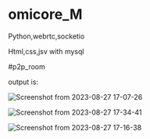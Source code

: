 # omicore_M
Python,webrtc,socketio

Html,css,jsv with mysql

#p2p_room

output is:

![Screenshot from 2023-08-27 17-07-26](https://github.com/Parthmishra70/omicore_M/assets/124515121/133d3b78-fdb7-40d4-8510-52b15fdbc224)

![Screenshot from 2023-08-27 17-34-41](https://github.com/Parthmishra70/omicore_M/assets/124515121/ff3f0f94-4206-408b-9783-71e72e33924f)

![Screenshot from 2023-08-27 17-16-38](https://github.com/Parthmishra70/omicore_M/assets/124515121/1ef23a08-2c22-4886-9237-ac4bcc32238e)
